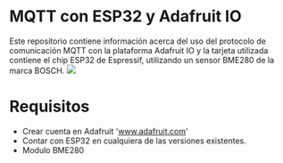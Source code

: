 # MQTT con ESP32 y Adafruit IO

Este repositorio contiene información acerca del uso del protocolo de comunicación MQTT con la plataforma Adafruit IO y la tarjeta utilizada contiene el chip ESP32 de Espressif, utilizando un sensor BME280 de la marca BOSCH.
![](/Img/Back.jpg)

# Requisitos 
- Crear cuenta en Adafruit 'www.adafruit.com'
- Contar con ESP32 en cualquiera de las versiones existentes.
- Modulo BME280 
